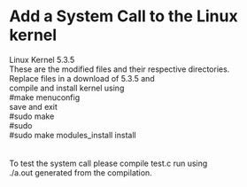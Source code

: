 # Add a System Call to the Linux kernel

Linux Kernel 5.3.5<br/>
These are the modified files and their respective directories.<br/>
Replace files in a download of 5.3.5 and <br/>
compile and install kernel using <br/>
#make menuconfig<br/>
save and exit<br/>
#sudo make<br/>
#sudo<br/>
#sudo make modules_install install<br/>
<br/><br/>
To test the system call please compile test.c
run using<br/> ./a.out generated from the compilation.

